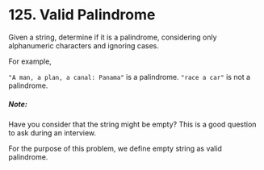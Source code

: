 # 125. Valid Palindrome
Given a string, determine if it is a palindrome, considering only alphanumeric characters and ignoring cases.

For example,

`"A man, a plan, a canal: Panama"` is a palindrome.
`"race a car"` is not a palindrome.

##### Note:

Have you consider that the string might be empty? This is a good question to ask during an interview.

For the purpose of this problem, we define empty string as valid palindrome.